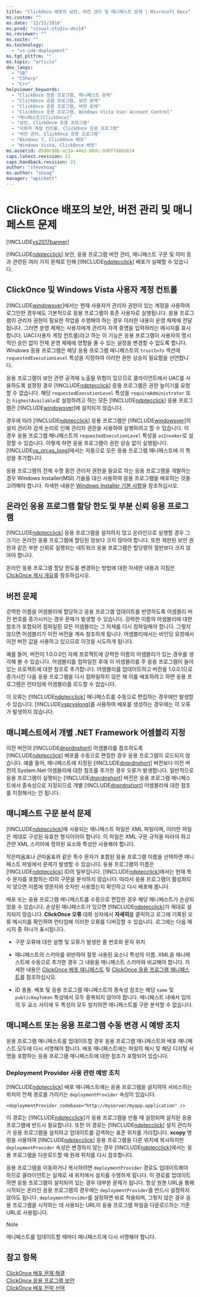 ```yaml
---
title: "ClickOnce 배포의 보안, 버전 관리 및 매니페스트 문제 | Microsoft Docs"
ms.custom: ""
ms.date: "12/15/2016"
ms.prod: "visual-studio-dev14"
ms.reviewer: ""
ms.suite: ""
ms.technology: 
  - "vs-ide-deployment"
ms.tgt_pltfrm: ""
ms.topic: "article"
dev_langs: 
  - "VB"
  - "CSharp"
  - "C++"
helpviewer_keywords: 
  - "ClickOnce 응용 프로그램, 매니페스트 문제"
  - "ClickOnce 응용 프로그램, 보안 문제"
  - "ClickOnce 응용 프로그램, 버전 문제"
  - "ClickOnce 응용 프로그램, Windows Vista User Account Control"
  - "매니페스트[ClickOnce]"
  - "보안, ClickOnce 응용 프로그램"
  - "사용자 계정 컨트롤, ClickOnce 응용 프로그램"
  - "버전 관리, ClickOnce 응용 프로그램"
  - "Windows 7, ClickOnce 배포"
  - "Windows Vista, ClickOnce 배포"
ms.assetid: d5d0c90b-ac1a-44e2-88dc-0d0ffd881624
caps.latest.revision: 21
caps.handback.revision: 21
author: "stevehoag"
ms.author: "shoag"
manager: "wpickett"
---
```

# ClickOnce 배포의 보안, 버전 관리 및 매니페스트 문제
[!INCLUDE[vs2017banner](../code-quality/includes/vs2017banner.md)]

[!INCLUDE[ndptecclick](../deployment/includes/ndptecclick_md.md)] 보안, 응용 프로그램 버전 관리, 매니페스트 구문 및 의미 등과 관련된 여러 가지 문제로 인해 [!INCLUDE[ndptecclick](../deployment/includes/ndptecclick_md.md)] 배포가 실패할 수 있습니다.  
  
## ClickOnce 및 Windows Vista 사용자 계정 컨트롤  
 [!INCLUDE[windowsver](../deployment/includes/windowsver_md.md)]에서는 현재 사용자가 관리자 권한이 있는 계정을 사용하여 로그인한 경우에도 기본적으로 응용 프로그램이 표준 사용자로 실행됩니다.  응용 프로그램이 관리자 권한이 필요한 작업을 수행해야 하는 경우 이러한 내용이 운영 체제에 전달됩니다. 그러면 운영 체제는 사용자에게 관리자 자격 증명을 입력하라는 메시지를 표시합니다.  UAC\(사용자 계정 컨트롤\)라고 하는 이 기능은 응용 프로그램이 사용자의 명시적인 승인 없이 전체 운영 체제에 영향을 줄 수 있는 설정을 변경할 수 없도록 합니다.  Windows 응용 프로그램은 해당 응용 프로그램 매니페스트의 `trustInfo` 섹션에 `requestedExecutionLevel` 특성을 지정하여 이러한 권한 상승이 필요함을 선언합니다.  
  
 응용 프로그램이 보안 관련 공격에 노출될 위험이 있으므로 클라이언트에서 UAC를 사용하도록 설정된 경우 [!INCLUDE[ndptecclick](../deployment/includes/ndptecclick_md.md)] 응용 프로그램은 권한 높이기를 요청할 수 없습니다.  해당 `requestedExecutionLevel` 특성을 `requireAdministrator` 또는 `highestAvailable`로 설정하려고 하는 모든 [!INCLUDE[ndptecclick](../deployment/includes/ndptecclick_md.md)] 응용 프로그램은 [!INCLUDE[windowsver](../deployment/includes/windowsver_md.md)]에 설치되지 않습니다.  
  
 경우에 따라 [!INCLUDE[ndptecclick](../deployment/includes/ndptecclick_md.md)] 응용 프로그램은 [!INCLUDE[windowsver](../deployment/includes/windowsver_md.md)]의 설치 관리자 검색 논리로 인해 관리자 권한을 사용하여 실행하려고 할 수 있습니다.  이 경우 응용 프로그램 매니페스트의 `requestedExecutionLevel` 특성을 `asInvoker`로 설정할 수 있습니다.  이렇게 하면 응용 프로그램이 권한 상승 없이 실행됩니다. [!INCLUDE[vs_orcas_long](../debugger/includes/vs_orcas_long_md.md)]에서는 자동으로 모든 응용 프로그램 매니페스트에 이 특성을 추가합니다.  
  
 응용 프로그램의 전체 수명 동안 관리자 권한을 필요로 하는 응용 프로그램을 개발하는 경우 Windows Installer\(MSI\) 기술을 대신 사용하여 응용 프로그램을 배포하는 것을 고려해야 합니다.  자세한 내용은 [Windows Installer 기본 사항](../extensibility/internals/windows-installer-basics.md)을 참조하십시오.  
  
## 온라인 응용 프로그램 할당 한도 및 부분 신뢰 응용 프로그램  
 [!INCLUDE[ndptecclick](../deployment/includes/ndptecclick_md.md)] 응용 프로그램을 설치하지 않고 온라인으로 실행할 경우 그 크기는 온라인 응용 프로그램에 할당된 양보다 크지 않아야 합니다.  또한 제한된 보안 권한과 같은 부분 신뢰로 실행되는 네트워크 응용 프로그램은 할당량의 절반보다 크지 않아야 합니다.  
  
 온라인 응용 프로그램 할당 한도를 변경하는 방법에 대한 자세한 내용과 지침은 [ClickOnce 캐시 개요](../deployment/clickonce-cache-overview.md)를 참조하십시오.  
  
## 버전 문제  
 강력한 이름을 어셈블리에 할당하고 응용 프로그램 업데이트를 반영하도록 어셈블리 버전 번호를 증가시키는 경우 문제가 발생할 수 있습니다.  강력한 이름의 어셈블리에 대한 참조가 포함되어 컴파일된 모든 어셈블리는 그 자체를 다시 컴파일해야 합니다. 그렇지 않으면 어셈블리가 이전 버전을 계속 참조하게 됩니다.  어셈블리에서는 바인딩 요청에서 이전 버전 값을 사용하고 있으므로 이것을 시도하게 됩니다.  
  
 예를 들어, 버전이 1.0.0.0인 자체 프로젝트에 강력한 이름의 어셈블리가 있는 경우를 생각해 볼 수 있습니다.  어셈블리를 컴파일한 후에 이 어셈블리를 주 응용 프로그램이 들어 있는 프로젝트에 대한 참조로 추가합니다.  어셈블리를 업데이트하고 버전을 1.0.0.1으로 증가시킨 다음 응용 프로그램을 다시 컴파일하지 않은 채 이를 배포하려고 하면 응용 프로그램은 런타임에 어셈블리를 로드할 수 없습니다.  
  
 이 오류는 [!INCLUDE[ndptecclick](../deployment/includes/ndptecclick_md.md)] 매니페스트를 수동으로 편집하는 경우에만 발생할 수 있습니다. [!INCLUDE[vsprvslong](../code-quality/includes/vsprvslong_md.md)]를 사용하여 배포를 생성하는 경우에는 이 오류가 발생하지 않습니다.  
  
## 매니페스트에서 개별 .NET Framework 어셈블리 지정  
 이전 버전의 [!INCLUDE[dnprdnshort](../code-quality/includes/dnprdnshort_md.md)] 어셈블리를 참조하도록 [!INCLUDE[ndptecclick](../deployment/includes/ndptecclick_md.md)] 배포를 수동으로 편집한 경우 응용 프로그램이 로드되지 않습니다.  예를 들어, 매니페스트에 지정된 [!INCLUDE[dnprdnshort](../code-quality/includes/dnprdnshort_md.md)] 버전보다 이전 버전의 System.Net 어셈블리에 대한 참조를 추가한 경우 오류가 발생합니다.  일반적으로 응용 프로그램이 실행되는 [!INCLUDE[dnprdnshort](../code-quality/includes/dnprdnshort_md.md)] 버전은 응용 프로그램 매니페스트에서 종속성으로 지정되므로 개별 [!INCLUDE[dnprdnshort](../code-quality/includes/dnprdnshort_md.md)] 어셈블리에 대한 참조를 지정해서는 안 됩니다.  
  
## 매니페스트 구문 분석 문제  
 [!INCLUDE[ndptecclick](../deployment/includes/ndptecclick_md.md)]에 사용되는 매니페스트 파일은 XML 파일이며, 이러한 파일은 제대로 구성된 유효한 형식이어야 합니다. 이 파일은 XML 구문 규칙을 따라야 하고 관련 XML 스키마에 정의된 요소와 특성만 사용해야 합니다.  
  
 작은따옴표나 큰따옴표와 같은 특수 문자가 포함된 응용 프로그램 이름을 선택하면 매니페스트 파일에서 문제가 발생할 수 있습니다.  응용 프로그램의 이름은 [!INCLUDE[ndptecclick](../deployment/includes/ndptecclick_md.md)] ID의 일부입니다.  [!INCLUDE[ndptecclick](../deployment/includes/ndptecclick_md.md)]에서는 현재 특수 문자를 포함하는 ID의 구문을 분석하지 않습니다.  따라서 응용 프로그램이 활성화되지 않으면 이름에 영문자와 숫자만 사용했는지 확인하고 다시 배포해 봅니다.  
  
 배포 또는 응용 프로그램 매니페스트를 수동으로 편집한 경우 해당 매니페스트가 손상되었을 수 있습니다.  손상된 매니페스트가 있으면 [!INCLUDE[ndptecclick](../deployment/includes/ndptecclick_md.md)]가 제대로 설치되지 않습니다.  **ClickOnce 오류** 대화 상자에서 **자세히**를 클릭하고 로그에 기록된 오류 메시지를 확인하여 런타임에 이러한 오류를 디버깅할 수 있습니다.  로그에는 다음 메시지 중 하나가 표시됩니다.  
  
-   구문 오류에 대한 설명 및 오류가 발생한 줄 번호와 문자 위치  
  
-   매니페스트의 스키마를 위반하여 잘못 사용된 요소나 특성의 이름.  XML을 매니페스트에 수동으로 추가한 경우 그 내용을 매니페스트 스키마와 비교해야 합니다.  자세한 내용은 [ClickOnce 배포 매니페스트](../deployment/clickonce-deployment-manifest.md) 및 [ClickOnce 응용 프로그램 매니페스트](../deployment/clickonce-application-manifest.md)를 참조하십시오.  
  
-   ID 충돌.  배포 및 응용 프로그램 매니페스트의 종속성 참조는 해당 `name` 및 `publicKeyToken` 특성에서 모두 중복되지 않아야 합니다.  매니페스트 내에서 임의의 두 요소 사이에 두 특성이 모두 일치하면 매니페스트를 구문 분석할 수 없습니다.  
  
## 매니페스트 또는 응용 프로그램 수동 변경 시 예방 조치  
 응용 프로그램 매니페스트를 업데이트할 경우 응용 프로그램 매니페스트와 배포 매니페스트 모두에 다시 서명해야 합니다.  배포 매니페스트에는 파일의 해시 및 해당 디지털 서명을 포함하는 응용 프로그램 매니페스트에 대한 참조가 포함되어 있습니다.  
  
### Deployment Provider 사용 관련 예방 조치  
 [!INCLUDE[ndptecclick](../deployment/includes/ndptecclick_md.md)] 배포 매니페스트에는 응용 프로그램을 설치하여 서비스하는 위치의 전체 경로를 가리키는 `deploymentProvider` 속성이 있습니다.  
  
```  
<deploymentProvider codebase="http://myserver/myapp.application" />  
```  
  
 이 경로는 [!INCLUDE[ndptecclick](../deployment/includes/ndptecclick_md.md)]가 응용 프로그램을 만들 때 설정되며 설치된 응용 프로그램에 반드시 필요합니다.  또한 이 경로는 [!INCLUDE[ndptecclick](../deployment/includes/ndptecclick_md.md)] 설치 관리자가 응용 프로그램을 설치하고 업데이트를 검색하는 표준 위치를 가리킵니다.  **xcopy** 명령을 사용하여 [!INCLUDE[ndptecclick](../deployment/includes/ndptecclick_md.md)] 응용 프로그램을 다른 위치에 복사하지만 `deploymentProvider` 속성은 변경하지 않는 경우 [!INCLUDE[ndptecclick](../deployment/includes/ndptecclick_md.md)]에서는 응용 프로그램을 다운로드할 때 원래 위치를 다시 참조합니다.  
  
 응용 프로그램을 이동하거나 복사하려면 `deploymentProvider` 경로도 업데이트해야 하므로 클라이언트는 실제로 새 위치에서 설치를 수행하게 됩니다.  이 경로를 업데이트하면 응용 프로그램이 설치되어 있는 경우 대부분 문제가 됩니다.  항상 원본 URL을 통해 시작되는 온라인 응용 프로그램의 경우에는 `deploymentProvider`를 반드시 설정하지 않아도 됩니다.  `deploymentProvider`를 설정하면 바로 적용되며, 그렇지 않은 경우 응용 프로그램을 시작하는 데 사용되는 URL이 응용 프로그램 파일을 다운로드하는 기준 URL로 사용됩니다.  
  
> [!NOTE]
>  매니페스트를 업데이트할 때마다 매니페스트에 다시 서명해야 합니다.  
  
## 참고 항목  
 [ClickOnce 배포 문제 해결](../deployment/troubleshooting-clickonce-deployments.md)   
 [ClickOnce 응용 프로그램 보안](../deployment/securing-clickonce-applications.md)   
 [ClickOnce 배포 전략 선택](../deployment/choosing-a-clickonce-deployment-strategy.md)